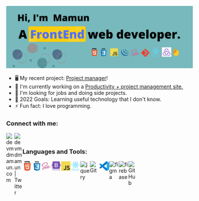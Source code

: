 ![Banner](./img/banner.png)

- 🖥️ My recent project: [Project manager][project]!
- 👷 I'm currently working on a [Productivity + project management site.](https://sociallig.netlify.app)
- 🏫 I'm looking for jobs and doing side projects.
- 🥅 2022 Goals: Learning useful technology that I don't know.
- ⚡ Fun fact: I love programming.

### Connect with me:

[<img align="left" alt="devmdmamun.com" width="22px" src="https://devmdmamun.com/favicon.ico" />][website]
[<img align="left" alt="devmdmamun | Twitter" width="22px" src="https://raw.githubusercontent.com/rahuldkjain/github-profile-readme-generator/master/src/images/icons/Social/twitter.svg" />][twitter]

<br />

### Languages and Tools:

[<img align="left" alt="HTML5" width="26px" src="https://raw.githubusercontent.com/github/explore/80688e429a7d4ef2fca1e82350fe8e3517d3494d/topics/html/html.png" />][website]
[<img align="left" alt="CSS3" width="26px" src="https://raw.githubusercontent.com/devicons/devicon/master/icons/css3/css3-original-wordmark.svg" />][website]
[<img align="left" alt="Sass" width="26px" src="https://raw.githubusercontent.com/github/explore/80688e429a7d4ef2fca1e82350fe8e3517d3494d/topics/sass/sass.png" />][website]
[<img align="left" alt="Bootstrap" width="26px" src="https://raw.githubusercontent.com/devicons/devicon/master/icons/bootstrap/bootstrap-plain-wordmark.svg" />][website]
[<img align="left" alt="JavaScript" width="26px" src="https://raw.githubusercontent.com/devicons/devicon/master/icons/javascript/javascript-original.svg" />][website]
[<img align="left" alt="React" width="26px" src="https://raw.githubusercontent.com/devicons/devicon/master/icons/react/react-original-wordmark.svg" />][website]
[<img align="left" alt="jquery" width="26px" src="https://jquery.com/favicon.ico" />][website]
[<img align="left" alt="Git" width="26px" src="https://www.vectorlogo.zone/logos/git-scm/git-scm-icon.svg" />][website]
[<img align="left" alt="Visual Studio Code" width="26px" src="https://raw.githubusercontent.com/github/explore/80688e429a7d4ef2fca1e82350fe8e3517d3494d/topics/visual-studio-code/visual-studio-code.png" />][website]
[<img align="left" alt="figma" width="26px" src="https://www.vectorlogo.zone/logos/figma/figma-icon.svg" />][website]
[<img align="left" alt="firebase" width="26px" src="https://www.vectorlogo.zone/logos/firebase/firebase-icon.svg" />][website]
[<img align="left" alt="GitHub" width="26px" src="https://github.githubassets.com/images/modules/site/icons/footer/github-mark.svg" />][website]

[website]: https://devmdmamun.com
[project]: https://proligz.web.app/
[twitter]: https://twitter.com/devmdmamun

